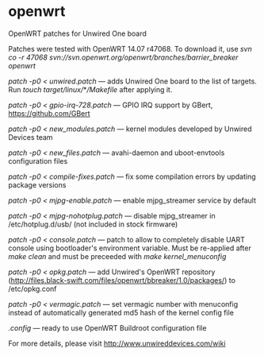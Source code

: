 # openwrt
OpenWRT patches for Unwired One board

Patches were tested with OpenWRT 14.07 r47068. To download it, use *svn co -r 47068 svn://svn.openwrt.org/openwrt/branches/barrier_breaker openwrt*

*patch -p0 &lt; unwired.patch* — adds Unwired One board to the list of targets. Run *touch target/linux/***/Makefile* after applying it.

*patch -p0 &lt; gpio-irq-728.patch* — GPIO IRQ support by GBert, https://github.com/GBert

*patch -p0 &lt; new_modules.patch* — kernel modules developed by Unwired Devices team

*patch -p0 &lt; new_files.patch* — avahi-daemon and uboot-envtools configuration files

*patch -p0 &lt; compile-fixes.patch* — fix some compilation errors by updating package versions

*patch -p0 &lt; mjpg-enable.patch* — enable mjpg_streamer service by default

*patch -p0 &lt; mjpg-nohotplug.patch* — disable mjpg_streamer in /etc/hotplug.d/usb/ (not included in stock firmware)

*patch -p0 &lt; console.patch* — patch to allow to completely disable UART console using bootloader's environment variable. Must be re-applied after *make clean* and must be preceeded with *make kernel_menuconfig*

*patch -p0 &lt; opkg.patch* — add Unwired's OpenWRT repository (http://files.black-swift.com/files/openwrt/bbreaker/1.0/packages/) to /etc/opkg.conf

*patch -p0 &lt; vermagic.patch* — set vermagic number with menuconfig instead of automatically generated md5 hash of the kernel config file

*.config* — ready to use OpenWRT Buildroot configuration file

For more details, please visit http://www.unwireddevices.com/wiki
